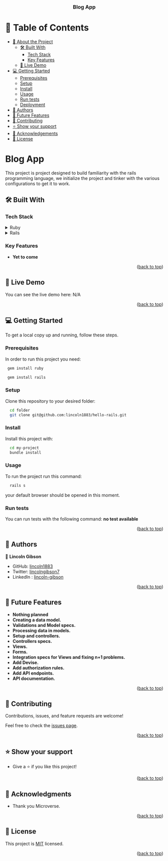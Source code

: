 <a name="readme-top"></a>

<div align="center">
  <h3><b>Blog App</b></h3>
</div>

# 📗 Table of Contents

- [📖 About the Project](#about-project)
    - [🛠 Built With](#built-with)
        - [Tech Stack](#tech-stack)
        - [Key Features ](#key-features-)
    - [🚀 Live Demo](#live-demo)
- [💻 Getting Started](#getting-started)
    - [Prerequisites](#prerequisites)
    - [Setup](#setup)
    - [Install](#install)
    - [Usage](#usage)
    - [Run tests](#run-tests)
    - [Deployment](#deployment)
- [👥 Authors](#authors)
- [🔭 Future Features](#future-features)
- [🤝 Contributing](#contributing)
- [⭐️ Show your support](#support)
- [🙏 Acknowledgements](#acknowledgements)
- [📝 License](#license)


# Blog App <a name="about-project"></a>
This project is project designed to build familiarity  with the rails programming language, we initialize the project and tinker with the various configurations to get it to work.

## 🛠 Built With <a name="built-with"></a>

### Tech Stack <a name="tech-stack"></a>

<details>
<summary>Ruby</summary>
  <ul>
    <li><a href="https://www.ruby-lang.org/">Ruby</a></li>
  </ul>
</details>

<details>
<summary>Rails</summary>
  <ul>
    <li><a href="https://rubyonrails.org/">Ruby</a></li>
  </ul>
</details>

### Key Features <a name="key-features"></a>

- **Yet to come**

<p align="right">(<a href="#readme-top">back to top</a>)</p>

## 🚀 Live Demo <a name="live-demo"></a>

You can see the live demo here: N/A

<p align="right">(<a href="#readme-top">back to top</a>)</p>

## 💻 Getting Started <a name="getting-started"></a>

To get a local copy up and running, follow these steps.

### Prerequisites

In order to run this project you need:

```sh
 gem install ruby
```
```sh 
 gem install rails
```
### Setup
Clone this repository to your desired folder:
```sh
  cd folder
  git clone git@github.com:lincoln1883/hello-rails.git
```
### Install

Install this project with:
```sh
  cd my-project
  bundle install
```
### Usage

To run the project run this command:

```sh
  rails s
```

your default browser should be opened in this moment.

### Run tests

You can run tests with the following command:
**no test available**

<p align="right">(<a href="#readme-top">back to top</a>)</p>

## 👥 Authors <a name="authors"></a>

👤 **Lincoln Gibson**
- GitHub: [lincoln1883](https://github.com/lincoln1883)
- Twitter: [lincolngibson7](https://twitter.com/lincolngibson7)
- LinkedIn : [lincoln-gibson](https://linkedin.com/in/lincoln-gibson)

<p align="right">(<a href="#readme-top">back to top</a>)</p>

## 🔭 Future Features <a name="future-features"></a>

- **Nothing planned**
- **Creating a data model.**
- **Validations and Model specs.**
- **Processing data in models.**
- **Setup and controllers.**
- **Controllers specs.**
- **Views.**
- **Forms.**
- **Integration specs for Views and fixing n+1 problems.**
- **Add Devise.**
- **Add authorization rules.**
- **Add API endpoints.**
- **API documentation.**

<p align="right">(<a href="#readme-top">back to top</a>)</p>

## 🤝 Contributing <a name="contributing"></a>

Contributions, issues, and feature requests are welcome!

Feel free to check the [issues page](https://github.com/lincoln1883/morse-decoded/issues).

<p align="right">(<a href="#readme-top">back to top</a>)</p>

## ⭐️ Show your support <a name="support"></a>

- Give a ⭐️ if you like this project!

<p align="right">(<a href="#readme-top">back to top</a>)</p>

## 🙏 Acknowledgments <a name="acknowledgements"></a>

- Thank you Microverse.

<p align="right">(<a href="#readme-top">back to top</a>)</p>

## 📝 License <a name="license"></a>
This project is [MIT](./LICENSE) licensed.

<p align="right">(<a href="#readme-top">back to top</a>)</p>